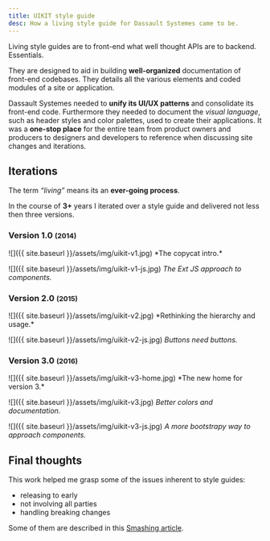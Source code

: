 ```yaml
---
title: UIKIT style guide
desc: How a living style guide for Dassault Systemes came to be.
---
```


<p class="lead lead-about">
Living style guides are to front-end what well thought APIs are to backend. Essentials.
</p>

They are designed to aid in building **well-organized** documentation of front-end codebases. They details all the various elements and coded modules of a site or application.

Dassault Systemes needed to **unify its UI/UX patterns** and consolidate its front-end code. Furthermore they needed to document the *visual language*, such as header styles and color palettes, used to create their applications. It was a **one-stop place** for the entire team from product owners and producers to designers and developers to reference when discussing site changes and iterations.

## Iterations
The term *“living”* means its an **ever-going process**.

In the course of **3+** years I iterated over a style guide and delivered not less then three versions.

<h3>Version 1.0 <small>(2014)</small></h3>
![]({{ site.baseurl }}/assets/img/uikit-v1.jpg)
*The copycat intro.*

![]({{ site.baseurl }}/assets/img/uikit-v1-js.jpg)
*The Ext JS approach to components.*

<h3>Version 2.0 <small>(2015)</small></h3>
![]({{ site.baseurl }}/assets/img/uikit-v2.jpg)
*Rethinking the hierarchy and usage.*

![]({{ site.baseurl }}/assets/img/uikit-v2-js.jpg)
*Buttons need buttons.*

<h3>Version 3.0 <small>(2016)</small></h3>
![]({{ site.baseurl }}/assets/img/uikit-v3-home.jpg)
*The new home for version 3.*

![]({{ site.baseurl }}/assets/img/uikit-v3.jpg)
*Better colors and documentation.*

![]({{ site.baseurl }}/assets/img/uikit-v3-js.jpg)
*A more bootstrapy way to approach components.*

## Final thoughts
This work helped me grasp some of the issues inherent to style guides:

* releasing to early
* not involving all parties
* handling breaking changes

Some of them are described in this [Smashing article](https://www.smashingmagazine.com/2016/05/creating-a-living-style-guide-case-study/).
